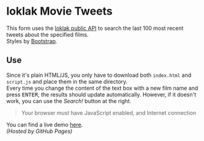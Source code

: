 # loklak Movie Tweets

This form uses the [loklak public API](http://loklak.org/) to search the last 100 most recent tweets about the specified films.  
Styles by [Bootstrap](http://getbootstrap.com/).

## Use

Since it's plain HTML/JS, you only have to download both `index.html` and `script.js` and place them in the same directory.  
Every time you change the content of the text box with a new film name and press <kbd>ENTER</kbd>, the results should update automatically. However, if it doesn't work, you can use the *Search!* button at the right.

> Your browser must have JavaScript enabled, and Internet connection

You can find a live demo [here](http://yagogg.github.io/GCI2015/loklak%20Movie%20Tweets/).  
*(Hosted by GitHub Pages)*
